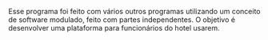 Esse programa foi feito com vários outros programas utilizando um conceito de software modulado, feito com partes independentes. 
O objetivo é desenvolver uma plataforma para funcionários do hotel usarem.
